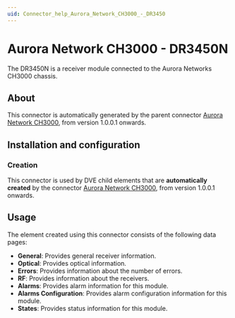 ```yaml
---
uid: Connector_help_Aurora_Network_CH3000_-_DR3450
---
```


# Aurora Network CH3000 - DR3450N

The DR3450N is a receiver module connected to the Aurora Networks CH3000 chassis.

## About

This connector is automatically generated by the parent connector [Aurora Network CH3000](xref:Connector_help_Aurora_Network_CH3000), from version 1.0.0.1 onwards.

## Installation and configuration

### Creation

This connector is used by DVE child elements that are **automatically created** by the connector [Aurora Network CH3000](xref:Connector_help_Aurora_Network_CH3000), from version 1.0.0.1 onwards.

## Usage

The element created using this connector consists of the following data pages:

- **General**: Provides general receiver information.
- **Optical**: Provides optical information.
- **Errors**: Provides information about the number of errors.
- **RF**: Provides information about the receivers.
- **Alarms**: Provides alarm information for this module.
- **Alarms Configuration**: Provides alarm configuration information for this module.
- **States**: Provides status information for this module.

